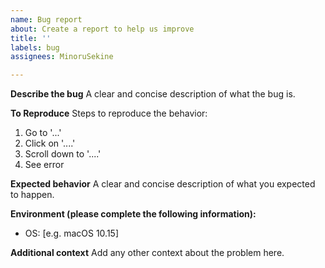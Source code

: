 ```yaml
---
name: Bug report
about: Create a report to help us improve
title: ''
labels: bug
assignees: MinoruSekine

---
```


**Describe the bug**
A clear and concise description of what the bug is.

**To Reproduce**
Steps to reproduce the behavior:
1. Go to '...'
2. Click on '....'
3. Scroll down to '....'
4. See error

**Expected behavior**
A clear and concise description of what you expected to happen.

**Environment (please complete the following information):**
 - OS: [e.g. macOS 10.15]

**Additional context**
Add any other context about the problem here.
